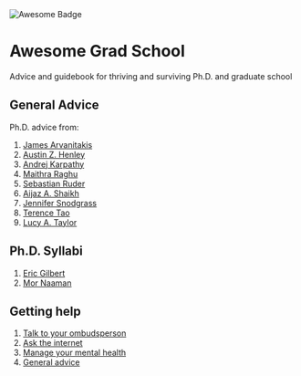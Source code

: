 <img src="https://cdn.rawgit.com/sindresorhus/awesome/d7305f38d29fed78fa85652e3a63e154dd8e8829/media/badge.svg" alt="Awesome Badge"/>

# Awesome Grad School
Advice and guidebook for thriving and surviving Ph.D. and graduate school

## General Advice

Ph.D. advice from:
1. [James Arvanitakis](https://www.jamesarvanitakis.net/how-to-survive-a-phd-22-tips-from-the-dean-of-graduate-studies/)
2. [Austin Z. Henley](https://web.eecs.utk.edu/~azh/blog/lessonsfrommyphd.html)
3. [Andrej Karpathy](http://karpathy.github.io/2016/09/07/phd/)
4. [Maithra Raghu](https://maithraraghu.com/blog/2020/Reflections_on_my_Machine_Learning_PhD_Journey/)
5. [Sebastian Ruder](https://ruder.io/10-tips-for-research-and-a-phd/)
6. [Aijaz A. Shaikh](https://www.elsevier.com/connect/5-secrets-to-surviving-and-progressing-in-a-phd-program)
7. [Jennifer Snodgrass](https://www.insidehighered.com/advice/2021/11/18/truths-about-academic-career-people-often-dont-share-opinion)
8. [Terence Tao](https://terrytao.wordpress.com/career-advice/)
9. [Lucy A. Taylor](https://www.nature.com/articles/d41586-018-07332-x)

## Ph.D. Syllabi

1. [Eric Gilbert](https://docs.google.com/document/d/11D3kHElzS2HQxTwPqcaTnU5HCJ8WGE5brTXI4KLf4dM)
2. [Mor Naaman](https://s.tech.cornell.edu/phd-syllabus/)

## Getting help

1. [Talk to your ombudsperson](https://ombuds.oregonstate.edu/what-ombuds)
2. [Ask the internet](https://academia.stackexchange.com/)
3. [Manage your mental health](https://www.phdstudies.com/article/managing-your-mental-health-as-a-phd-student/)
4. [General advice](https://inomics.com/advice/10-biggest-struggles-of-phd-students-610514)
